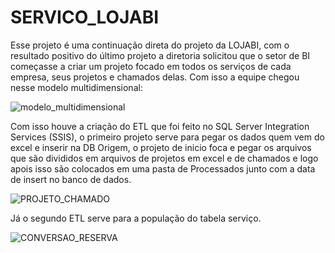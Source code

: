 # SERVICO_LOJABI
Esse projeto é uma continuação direta do projeto da LOJABI, com o resultado positivo do último projeto a diretoria solicitou que o setor de BI começasse a criar um projeto focado em todos os serviços de cada empresa, seus projetos e chamados delas. Com isso a equipe chegou nesse modelo multidimensional:

![modelo_multidimensional](https://github.com/VictorEMF/SERVICO_LOJABI/assets/70483515/1f5864c3-8b0a-4afc-978a-03da4cf5ef7b)

Com isso houve a criação do ETL que foi feito no SQL Server Integration Services (SSIS), o primeiro projeto serve para pegar os dados quem vem do excel e inserir na DB Origem, o projeto de inicio foca e pegar os arquivos que são divididos em arquivos de projetos em excel e de chamados e logo apois isso são colocados em uma pasta de Processados junto com a data de insert no banco de dados.

![PROJETO_CHAMADO](https://github.com/VictorEMF/SERVICO_LOJABI/assets/70483515/847f73fc-6b4d-4eea-9d15-32843ced6b19)

Já o segundo ETL serve para a população do tabela serviço.

![CONVERSAO_RESERVA](https://github.com/VictorEMF/SERVICO_LOJABI/assets/70483515/c5bc7d36-4e02-4b14-b46d-bf7426e6c96c)
